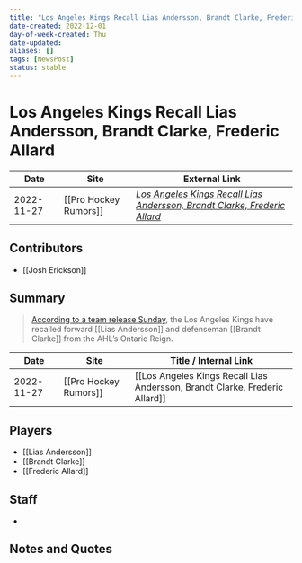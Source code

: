 ```yaml
---
title: "Los Angeles Kings Recall Lias Andersson, Brandt Clarke, Frederic Allard"
date-created: 2022-12-01
day-of-week-created: Thu
date-updated: 
aliases: []
tags: [NewsPost]
status: stable
---
```


# Los Angeles Kings Recall Lias Andersson, Brandt Clarke, Frederic Allard

| Date       | Site                  | External Link                                                                                                                                                                   |
| ---------- | --------------------- | ------------------------------------------------------------------------------------------------------------------------------------------------------------------------------- |
| 2022-11-27 | [[Pro Hockey Rumors]] | [*Los Angeles Kings Recall Lias Andersson, Brandt Clarke, Frederic Allard*](https://www.prohockeyrumors.com/2022/11/los-angeles-kings-recall-lias-andersson-brandt-clarke.html) |

## Contributors
- [[Josh Erickson]]

## Summary
> [According to a team release Sunday](https://www.nhl.com/kings/news/la-kings-recall-two-players-from-ontario-reign/c-338103280), the Los Angeles Kings have recalled forward [[Lias Andersson]] and defenseman [[Brandt Clarke]] from the AHL’s Ontario Reign.

| Date       | Site                  | Title / Internal Link                                                       |
| ---------- | --------------------- | --------------------------------------------------------------------------- |
| 2022-11-27 | [[Pro Hockey Rumors]] | [[Los Angeles Kings Recall Lias Andersson, Brandt Clarke, Frederic Allard]] |

## Players
- [[Lias Andersson]]
- [[Brandt Clarke]]
- [[Frederic Allard]]

## Staff
- 

## Notes and Quotes
> 

